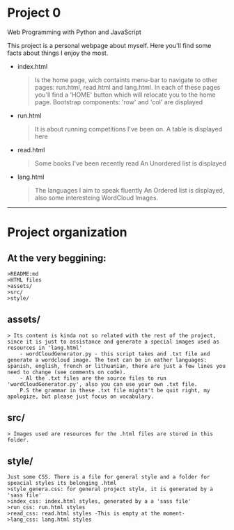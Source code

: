 # Project 0

Web Programming with Python and JavaScript


This project is a personal webpage about myself. Here you'll find some facts about things I enjoy the most.
* index.html
    >Is the home page, wich containts  menu-bar to navigate to other pages: run.html, read.html and lang.html. In each of these pages you'll find a 'HOME' button which will relocate you to the home page.
    >Bootstrap components: 'row' and 'col' are displayed
* run.html
    >It is about running competitions I've been on.
    >A table is displayed here
* read.html
    >Some books I've been recently read
    >An Unordered list is displayed
* lang.html
    >The languages I aim to speak fluently
    >An Ordered list is displayed, also some interesteing WordCloud Images.


____________________________________________
# Project organization
## At the very beggining:
    >README:md
    >HTML files
    >assets/
    >src/
    >style/
## assets/
    > Its content is kinda not so related with the rest of the project, since it is just to assistance and generate a special images used as resources in 'lang.html'
        - wordCloudGenerator.py - this script takes and .txt file and generate a wordcloud image. The text can be in eather languages: spanish, english, french or lithuanian, there are just a few lines you need to change (see comments on code).
        - Al the .txt files are the source files to run 'wordCloudGenerator.py', also you can use your own .txt file. 
        P.S the grammar in these .txt file mightn't be quit right, my apologize, but please just focus on vocabulary.
## src/ 
    > Images used are resources for the .html files are stored in this folder.
## style/
    Just some CSS. There is a file for general style and a folder for speacial styles its belonging .html
    >style_genera.css: for general project style, it is generated by a 'sass file'
    >index_css: index.html styles, generated by a a 'sass file'
    >run_css: run.html styles
    >read_css: read.html styles -This is empty at the moment-
    >lang_css: lang.html styles
